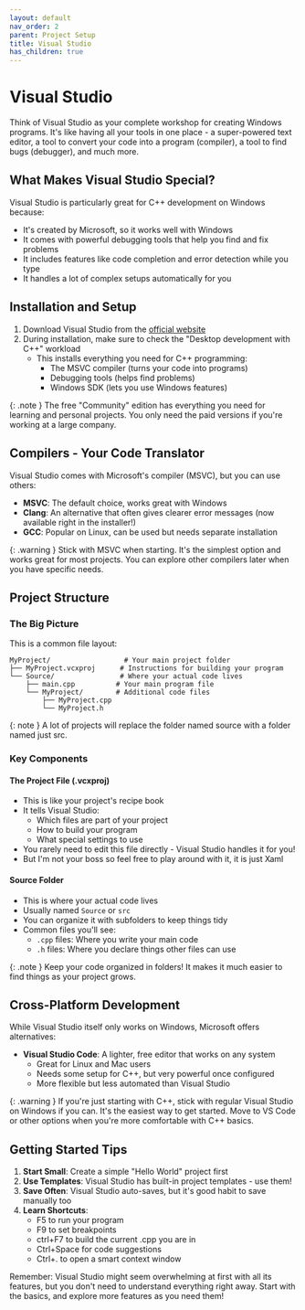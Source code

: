 ```yaml
---
layout: default
nav_order: 2
parent: Project Setup
title: Visual Studio
has_children: true
---
```


# Visual Studio

Think of Visual Studio as your complete workshop for creating Windows programs. It's like having all your tools in one place - a super-powered text editor, a tool to convert your code into a program (compiler), a tool to find bugs (debugger), and much more.

## What Makes Visual Studio Special?

Visual Studio is particularly great for C++ development on Windows because:
- It's created by Microsoft, so it works well with Windows
- It comes with powerful debugging tools that help you find and fix problems
- It includes features like code completion and error detection while you type
- It handles a lot of complex setups automatically for you

## Installation and Setup

1. Download Visual Studio from the [official website](https://visualstudio.microsoft.com/downloads/)
2. During installation, make sure to check the "Desktop development with C++" workload
   - This installs everything you need for C++ programming:
     - The MSVC compiler (turns your code into programs)
     - Debugging tools (helps find problems)
     - Windows SDK (lets you use Windows features)

{: .note }
The free "Community" edition has everything you need for learning and personal projects. You only need the paid versions if you're working at a large company.

## Compilers - Your Code Translator

Visual Studio comes with Microsoft's compiler (MSVC), but you can use others:
- **MSVC**: The default choice, works great with Windows
- **Clang**: An alternative that often gives clearer error messages (now available right in the installer!)
- **GCC**: Popular on Linux, can be used but needs separate installation

{: .warning }
Stick with MSVC when starting. It's the simplest option and works great for most projects. You can explore other compilers later when you have specific needs.

## Project Structure

### The Big Picture
This is a common file layout:

```
MyProject/                  # Your main project folder
├── MyProject.vcxproj      # Instructions for building your program
└── Source/                # Where your actual code lives
    ├── main.cpp          # Your main program file
    └── MyProject/        # Additional code files
        ├── MyProject.cpp
        └── MyProject.h
```
{: note }
A lot of projects will replace the folder named source with a folder named just src.

### Key Components

#### The Project File (.vcxproj)
- This is like your project's recipe book
- It tells Visual Studio:
  - Which files are part of your project
  - How to build your program
  - What special settings to use
- You rarely need to edit this file directly - Visual Studio handles it for you!
- But I'm not your boss so feel free to play around with it, it is just Xaml

#### Source Folder
- This is where your actual code lives
- Usually named `Source` or `src`
- You can organize it with subfolders to keep things tidy
- Common files you'll see:
  - `.cpp` files: Where you write your main code
  - `.h` files: Where you declare things other files can use

{: .note }
Keep your code organized in folders! It makes it much easier to find things as your project grows.

## Cross-Platform Development

While Visual Studio itself only works on Windows, Microsoft offers alternatives:
- **Visual Studio Code**: A lighter, free editor that works on any system
  - Great for Linux and Mac users
  - Needs some setup for C++, but very powerful once configured
  - More flexible but less automated than Visual Studio

{: .warning }
If you're just starting with C++, stick with regular Visual Studio on Windows if you can. It's the easiest way to get started. Move to VS Code or other options when you're more comfortable with C++ basics.

## Getting Started Tips

1. **Start Small**: Create a simple "Hello World" project first
2. **Use Templates**: Visual Studio has built-in project templates - use them!
3. **Save Often**: Visual Studio auto-saves, but it's good habit to save manually too
4. **Learn Shortcuts**: 
   - F5 to run your program
   - F9 to set breakpoints
   - ctrl+F7 to build the current .cpp you are in
   - Ctrl+Space for code suggestions
   - Ctrl+. to open a smart context window

Remember: Visual Studio might seem overwhelming at first with all its features, but you don't need to understand everything right away. Start with the basics, and explore more features as you need them!
